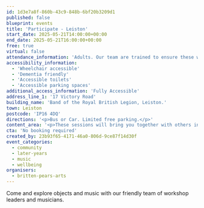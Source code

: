 ```yaml
---
id: 1d3e7a8f-860b-43c9-848b-6bf20b3209d1
published: false
blueprint: events
title: 'Participate - Leiston'
start_date: 2025-05-21T14:00:00+00:00
end_date: 2025-05-21T16:00:00+00:00
free: true
virtual: false
attendance_information: 'Adults. Our team are trained to ensure these workshops are suitable for those living with long term health conditions, including Dementia and Parkinson’s.'
accessibility_information:
  - 'Wheelchair accessible'
  - 'Dementia friendly'
  - 'Accessible toilets'
  - 'Accessible parking spaces'
additional_access_information: 'Fully Accessible'
address_line_1: '17 Victory Road'
building_name: 'Band of the Royal British Legion, Leiston.'
town: Leiston
postcode: 'IP16 4DQ'
directions: '<p>Bus or Car. Limited free parking.</p>'
content_area: '<p>These sessions will bring you together with others in your local community, providing an opportunity to take part in activities. Sessions last for two hours and refreshments are  provided. No musical experience is necessary.</p>'
cta: 'No booking required'
created_by: 23b93f65-4171-46a0-806d-9ce87f14d30f
event_categories:
  - community
  - later-years
  - music
  - wellbeing
organisers:
  - britten-pears-arts
---
```

Come and explore objects and music with our friendly team of workshop leaders and musicians.